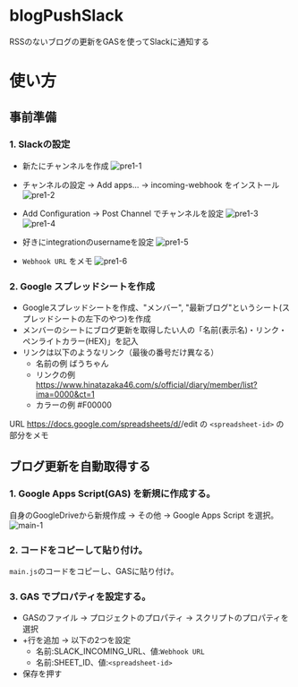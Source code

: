 # blogPushSlack

RSSのないブログの更新をGASを使ってSlackに通知する

# 使い方
## 事前準備
### 1. Slackの設定

- 新たにチャンネルを作成
![pre1-1](https://user-images.githubusercontent.com/23024426/61186254-2bb77e00-a69e-11e9-9a5b-95d381cc39ca.png)

- チャンネルの設定 → Add apps... → incoming-webhook をインストール
![pre1-2](https://user-images.githubusercontent.com/23024426/61186287-66b9b180-a69e-11e9-894f-b12813b8cb14.png)

- Add Configuration → Post Channel でチャンネルを設定
![pre1-3](https://user-images.githubusercontent.com/23024426/61186270-4e499700-a69e-11e9-8434-8bce454d64e7.png)
![pre1-4](https://user-images.githubusercontent.com/23024426/61186318-c7e18500-a69e-11e9-9460-85c367361069.png)

- 好きにintegrationのusernameを設定
![pre1-5](https://user-images.githubusercontent.com/23024426/61186330-e6478080-a69e-11e9-8c21-31c18632af77.png)

- `Webhook URL` をメモ
![pre1-6](https://user-images.githubusercontent.com/23024426/61186348-07a86c80-a69f-11e9-9887-8ae87f66c347.png)


### 2. Google スプレッドシートを作成
- Googleスプレッドシートを作成、"メンバー", "最新ブログ"というシート(スプレッドシートの左下のやつ)を作成
- メンバーのシートにブログ更新を取得したい人の「名前(表示名)・リンク・ペンライトカラー(HEX)」を記入
- リンクは以下のようなリンク（最後の番号だけ異なる）
  - 名前の例 ばうちゃん
  - リンクの例 https://www.hinatazaka46.com/s/official/diary/member/list?ima=0000&ct=1
  - カラーの例 #F00000

URL https://docs.google.com/spreadsheets/d/<spreadsheet-id>/edit の `<spreadsheet-id>` の部分をメモ


## ブログ更新を自動取得する
### 1. Google Apps Script(GAS) を新規に作成する。
自身のGoogleDriveから新規作成 → その他 → Google Apps Script を選択。
![main-1](https://user-images.githubusercontent.com/23024426/61186230-d4b1a900-a69d-11e9-9f59-15a40139dfe8.png)

### 2. コードをコピーして貼り付け。
`main.js`のコードをコピーし、GASに貼り付け。

### 3. GAS でプロパティを設定する。
- GASのファイル → プロジェクトのプロパティ → スクリプトのプロパティを選択
- +行を追加 → 以下の2つを設定
  - 名前:SLACK_INCOMING_URL、値:`Webhook URL`
  - 名前:SHEET_ID、値:`<spreadsheet-id>`
- 保存を押す


